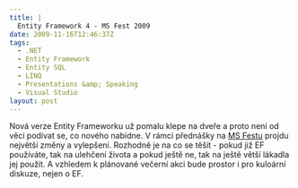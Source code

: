 ```yaml
---
title: |
  Entity Framework 4 - MS Fest 2009
date: 2009-11-16T12:46:37Z
tags:
  - .NET
  - Entity Framework
  - Entity SQL
  - LINQ
  - Presentations &amp; Speaking
  - Visual Studio
layout: post
---
```

Nová verze Entity Frameworku už pomalu klepe na dveře a proto není od věci podívat se, co nového nabídne. V rámci přednášky na [MS Festu][1] projdu největší změny a vylepšení. Rozhodně je na co se těšit - pokud již EF používáte, tak na ulehčení života a pokud ještě ne, tak na ještě větší lákadla jej použít. A vzhledem k plánované večerní akci bude prostor i pro kuloární diskuze, nejen o EF.

[1]: http://www.ms-fest.cz/